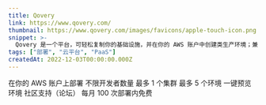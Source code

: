 ```yaml
---
title: Qovery
link: https://www.qovery.com/
thumbnail: https://www.qovery.com/images/favicons/apple-touch-icon.png
snippet: >-
  Qovery 是一个平台，可轻松复制你的基础设施，并在你的 AWS 账户中创建类生产环境；兼容所有 AWS 服务！
tags: ["部署", "云平台", "PaaS"]
createdAt: 2022-12-03T00:00:00.000Z
---
```

在你的 AWS 账户上部署
不限开发者数量
最多 1 个集群
最多 5 个环境
一键预览环境
社区支持（论坛）
每月 100 次部署内免费